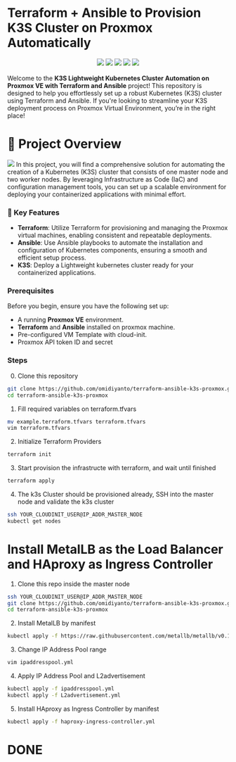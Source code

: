# Terraform + Ansible to Provision K3S Cluster on Proxmox Automatically
<div align="center">
    <!-- Your badges here -->
    <img src="https://img.shields.io/badge/kubernetes-blue?style=for-the-badge&logo=kubernetes&logoColor=white">
    <img src="https://img.shields.io/badge/terraform-%238511FA.svg?style=for-the-badge&logo=terraform&logoColor=white">
    <img src="https://img.shields.io/badge/ansible-%23000.svg?style=for-the-badge&logo=ansible&logoColor=white">
    <img src="https://img.shields.io/badge/proxmox-%23FF6F00.svg?style=for-the-badge&logo=proxmox&logoColor=white">
    <img src="https://img.shields.io/badge/ubuntu-%23D00000.svg?style=for-the-badge&logo=ubuntu&logoColor=white">
</div>
<br>
Welcome to the <b>K3S Lightweight Kubernetes Cluster Automation on Proxmox VE with Terraform and Ansible</b> project! This repository is designed to help you effortlessly set up a robust Kubernetes (K3S) cluster using Terraform and Ansible. If you're looking to streamline your K3S deployment process on Proxmox Virtual Environment, you’re in the right place!

# 📖 Project Overview
<img src=https://github.com/user-attachments/assets/cbe22844-e705-4e43-ad32-2540c02dcbd7>
In this project, you will find a comprehensive solution for automating the creation of a Kubernetes (K3S) cluster that consists of one master node and two worker nodes. By leveraging Infrastructure as Code (IaC) and configuration management tools, you can set up a scalable environment for deploying your containerized applications with minimal effort.

### 🚀 Key Features
- **Terraform**: Utilize Terraform for provisioning and managing the Proxmox virtual machines, enabling consistent and repeatable deployments.
- **Ansible**: Use Ansible playbooks to automate the installation and configuration of Kubernetes components, ensuring a smooth and efficient setup process.
- **K3S**: Deploy a Lightweight kubernetes cluster ready for your containerized applications.

### Prerequisites
Before you begin, ensure you have the following set up:

- A running **Proxmox VE** environment.
- **Terraform** and **Ansible** installed on proxmox machine.
- Pre-configured VM Template with cloud-init.
- Proxmox API token ID and secret

### Steps
0. Clone this repository
```bash
git clone https://github.com/omidiyanto/terraform-ansible-k3s-proxmox.git
cd terraform-ansible-k3s-proxmox
```

1. Fill required variables on terraform.tfvars
```bash
mv example.terraform.tfvars terraform.tfvars
vim terraform.tfvars
```

2. Initialize Terraform Providers
```bash
terraform init
```

3. Start provision the infrastructe with terraform, and wait until finished
```bash
terraform apply 
```

4. The k3s Cluster should be provisioned already, SSH into the master node and validate the k3s cluster
```bash
ssh YOUR_CLOUDINIT_USER@IP_ADDR_MASTER_NODE
kubectl get nodes
```

# Install MetalLB as the Load Balancer and HAproxy as Ingress Controller
1. Clone this repo inside the master node
```bash
ssh YOUR_CLOUDINIT_USER@IP_ADDR_MASTER_NODE
git clone https://github.com/omidiyanto/terraform-ansible-k3s-proxmox.git
cd terraform-ansible-k3s-proxmox
```
2. Install MetalLB by manifest
```bash
kubectl apply -f https://raw.githubusercontent.com/metallb/metallb/v0.14.8/config/manifests/metallb-native.yaml
```
3. Change IP Address Pool range
```bash
vim ipaddresspool.yml
```
4. Apply IP Address Pool and L2advertisement
```bash
kubectl apply -f ipaddresspool.yml
kubectl apply -f L2advertisement.yml
```
5. Install HAproxy as Ingress Controller by manifest
```bash
kubectl apply -f haproxy-ingress-controller.yml
```
# DONE